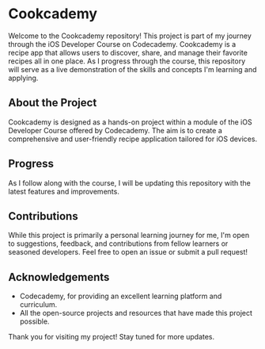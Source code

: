 # Cookcademy

Welcome to the Cookcademy repository! This project is part of my journey through the iOS Developer Course on Codecademy. Cookcademy is a recipe app that allows users to discover, share, and manage their favorite recipes all in one place. As I progress through the course, this repository will serve as a live demonstration of the skills and concepts I'm learning and applying.

## About the Project

Cookcademy is designed as a hands-on project within a module of the iOS Developer Course offered by Codecademy. The aim is to create a comprehensive and user-friendly recipe application tailored for iOS devices.

## Progress

As I follow along with the course, I will be updating this repository with the latest features and improvements.

## Contributions

While this project is primarily a personal learning journey for me, I'm open to suggestions, feedback, and contributions from fellow learners or seasoned developers. Feel free to open an issue or submit a pull request!

## Acknowledgements

- Codecademy, for providing an excellent learning platform and curriculum.
- All the open-source projects and resources that have made this project possible.

Thank you for visiting my project! Stay tuned for more updates.
